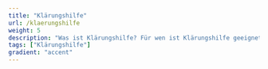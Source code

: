 ```yaml
---
title: "Klärungshilfe"
url: /klaerungshilfe
weight: 5
description: "Was ist Klärungshilfe? Für wen ist Klärungshilfe geeignet? Wie läuft eine Klärung ab?"
tags: ["Klärungshilfe"]
gradient: "accent"
---
```


